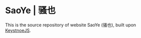# SaoYe | 骚也

This is the source repository of website SaoYe (骚也), built upon [KeystnoeJS](http://keystonejs.com/).